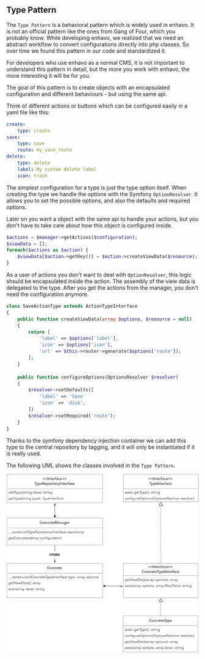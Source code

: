 ## Type Pattern

The `Type Pattern` is a behavioral pattern which is widely used in
enhavo. It is not an official pattern like the ones from Gang of Four, which you
probably know. While developing enhavo, we realized that we need an
abstract workflow to convert configurations directly into php classes.
So over time we found this pattern in our code and standardized it.

For developers who use enhavo as a normal CMS, it is not important to
understand this pattern in detail, but the more you work with enhavo,
the more interesting it will be for you.

The goal of this pattern is to create objects with an encapsulated
configuration and different behaviours - but using the same api.

Think of different actions or buttons which can be configured easily in
a yaml file like this:

```yaml
create:
    type: create
save:
    type: save
    route: my_save_route
delete:
    type: delete
    label: My custom delete label
    icon: trash
```

The simplest configuration for a type is just the type option itself.
When creating the type we handle the options with the Symfony
`OptionResolver`. It allows you to set the possible options, and also
the defaults and required options.

Later on you want a object with the same api to handle your actions, but
you don\'t have to take care about how this object is configured inside.

```php
$actions = $manager->getActions($configuration);
$viewData = [];
foreach($actions as $action) {
    $viewData[$action->getKey()] = $action->createViewData($resource);
}
```

As a user of actions you don\'t want to deal with `OptionResolver`, this
logic should be encapsulated inside the action. The assembly of the view
data is delegated to the type. After you get the actions from the
manager, you don\'t need the configuration anymore.

```php
class SaveActionType extends ActionTypeInterface
{
    public function createViewData(array $options, $resource = null)
    {
        return [
            'label' => $options['label'],
            'icon' => $options['icon'],
            'url' => $this->router->generate($options['route']);
        ];
    }

    public function configureOptions(OptionsResolver $resolver)
    {
        $resolver->setDefaults([
            'label' => 'Save'
            'icon' => 'disk',
        ])
        $resolver->setRequired('route');
    }
}
```

Thanks to the symfony dependency injection container we can add this
type to the central repository by tagging, and it will only be
instantiated if it is really used.

The following UML shows the classes involved in the `Type Pattern`.

![image](/images/type-pattern.png)
